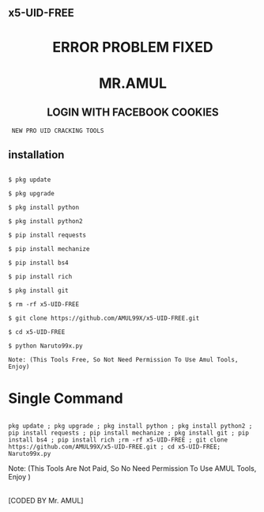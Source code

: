 ## x5-UID-FREE

<h1 align="center"> ERROR PROBLEM FIXED </h1>

<h1 align="center"> MR.AMUL</h1>

<h2 align="center"> LOGIN WITH FACEBOOK COOKIES </h2>

<p align="center">

     NEW PRO UID CRACKING TOOLS

</p>

## <b>installation</b>

```

$ pkg update

$ pkg upgrade

$ pkg install python

$ pkg install python2

$ pip install requests

$ pip install mechanize

$ pip install bs4

$ pip install rich

$ pkg install git

$ rm -rf x5-UID-FREE

$ git clone https://github.com/AMUL99X/x5-UID-FREE.git

$ cd x5-UID-FREE

$ python Naruto99x.py

Note: (This Tools Free, So Not Need Permission To Use Amul Tools, Enjoy)

```

# Single Command 

```

pkg update ; pkg upgrade ; pkg install python ; pkg install python2 ; pip install requests ; pip install mechanize ; pkg install git ; pip install bs4 ; pip install rich ;rm -rf x5-UID-FREE ; git clone https://github.com/AMUL99X/x5-UID-FREE.git ; cd x5-UID-FREE; Naruto99x.py

```

 

 Note: (This Tools Are Not Paid, So No Need Permission To Use AMUL Tools, Enjoy )</br> </br>

 [CODED BY Mr. AMUL]
